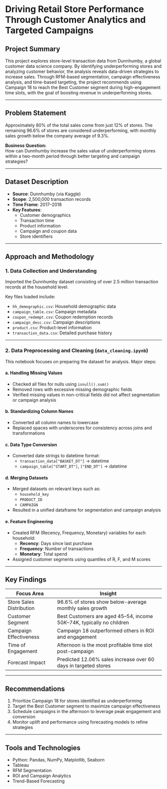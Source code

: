 # Driving Retail Store Performance Through Customer Analytics and Targeted Campaigns

## Project Summary

This project explores store-level transaction data from Dunnhumby, a global customer data science company. By identifying underperforming stores and analyzing customer behavior, the analysis reveals data-driven strategies to increase sales. Through RFM-based segmentation, campaign effectiveness analysis, and time-based targeting, the project recommends using Campaign 18 to reach the Best Customer segment during high-engagement time slots, with the goal of boosting revenue in underperforming stores.

---

## Problem Statement

Approximately 80% of the total sales come from just 12% of stores. The remaining 96.6% of stores are considered underperforming, with monthly sales growth below the company average of 9.3%.

**Business Question:**  
How can Dunnhumby increase the sales value of underperforming stores within a two-month period through better targeting and campaign strategies?

---

## Dataset Description

- **Source**: Dunnhumby (via Kaggle)  
- **Scope**: 2,500,000 transaction records  
- **Time Frame**: 2017–2018  
- **Key Features**:
  - Customer demographics  
  - Transaction time  
  - Product information  
  - Campaign and coupon data  
  - Store identifiers  

---

## Approach and Methodology

### 1. Data Collection and Understanding

Imported the Dunnhumby dataset consisting of over 2.5 million transaction records at the household level.

Key files loaded include:

- `hh_demographic.csv`: Household demographic data  
- `campaign_table.csv`: Campaign metadata  
- `coupon_redempt.csv`: Coupon redemption records  
- `campaign_desc.csv`: Campaign descriptions  
- `product.csv`: Product-level information  
- `transaction_data.csv`: Detailed purchase history  

---

### 2. Data Preprocessing and Cleaning (`data_cleaning.ipynb`)

This notebook focuses on preparing the dataset for analysis. Major steps:

#### a. Handling Missing Values

- Checked all files for nulls using `isnull().sum()`  
- Removed rows with excessive missing demographic fields  
- Verified missing values in non-critical fields did not affect segmentation or campaign analysis  

#### b. Standardizing Column Names

- Converted all column names to lowercase  
- Replaced spaces with underscores for consistency across joins and transformations  

#### c. Data Type Conversion

- Converted date strings to datetime format:  
  - `transaction_data["BASKET_DT"]` → datetime  
  - `campaign_table["START_DT"]`, `["END_DT"]` → datetime  

#### d. Merging Datasets

- Merged datasets on relevant keys such as:  
  - `household_key`  
  - `PRODUCT_ID`  
  - `CAMPAIGN`  
- Resulted in a unified dataframe for segmentation and campaign analysis  

#### e. Feature Engineering

- Created RFM (Recency, Frequency, Monetary) variables for each household:  
  - **Recency**: Days since last purchase  
  - **Frequency**: Number of transactions  
  - **Monetary**: Total spend  
- Assigned customer segments using quantiles of R, F, and M scores  

---

## Key Findings

| Focus Area               | Insight                                                                 |
|--------------------------|-------------------------------------------------------------------------|
| Store Sales Distribution | 96.6% of stores show below-average monthly sales growth                 |
| Customer Segment         | Best Customers are aged 45–54, income $50K–$74K, typically no children  |
| Campaign Effectiveness   | Campaign 18 outperformed others in ROI and engagement                   |
| Time of Engagement       | Afternoon is the most profitable time slot post-campaign                |
| Forecast Impact          | Predicted 12.06% sales increase over 60 days in targeted stores         |

---

## Recommendations

1. Prioritize Campaign 18 for stores identified as underperforming  
2. Target the Best Customer segment to maximize campaign effectiveness  
3. Schedule campaigns in the afternoon to leverage peak engagement and conversion  
4. Monitor uplift and performance using forecasting models to refine strategies  

---

## Tools and Technologies

- Python: Pandas, NumPy, Matplotlib, Seaborn  
- Tableau  
- RFM Segmentation  
- ROI and Campaign Analytics  
- Trend-Based Forecasting  
